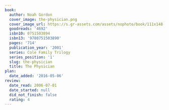 ```yaml
---
book:
  author: Noah Gordon
  cover_image: the-physician.png
  cover_image_url: https://s.gr-assets.com/assets/nophoto/book/111x148-bcc042a9c91a29c1d680899eff700a03.png
  goodreads: '4692'
  isbn10: 0751503894
  isbn13: '9780751503890'
  pages: '714'
  publication_year: '2001'
  series: Cole Family Trilogy
  series_position: '1'
  slug: the-physician
  title: The Physician
plan:
  date_added: '2016-05-06'
review:
  date_read: 2006-07-01
  date_started: null
  did_not_finish: false
  rating: 4
---
```

